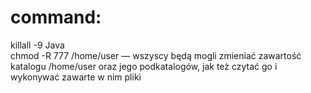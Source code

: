 # command: 
killall -9 Java</br>
chmod -R 777 /home/user — wszyscy będą mogli zmieniać zawartość katalogu /home/user oraz jego podkatalogów, jak też czytać go i wykonywać zawarte w nim pliki
